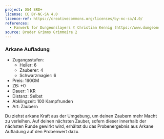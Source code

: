 ```yaml
---
project: DS4 SRD+
license: CC BY-NC-SA 4.0
licence-ref: https://creativecommons.org/licenses/by-nc-sa/4.0/
references: 
  - Fanwerk for Dungeonslayers © Christian Kennig (https://www.dungeonslayers.net/)
source: Bruder Grimms Grimmoire 2
---
```


### Arkane Aufladung

- Zugangsstufen:
  - Heiler: 6
  - Zauberer: 4
  - Schwarzmagier: 6
- Preis: 160GM
- ZB: +0
- Dauer: 1 KR
- Distanz: Selbst
- Abklingzeit: 100 Kampfrunden
- Art: Zaubern

Du ziehst arkane Kraft aus der Umgebung, um deinen Zaubern mehr Macht zu verleihen. Auf deinen nächsten Zauber, sofern dieser innerhalb der nächsten Runde gewirkt wird, erhältst du das Probenergebnis aus Arkane Aufladung auf den Probenwert dazu.

